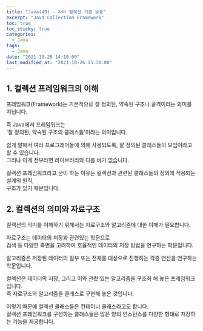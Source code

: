 ```yaml
---
title: "Java(49) - 자바 컬렉션 기본 보충"
excerpt: "Java Collection Framework"
toc: true
toc_sticky: true
categories:
  - Java
tags:
  - Java
date: "2021-10-26 14:10:00"
last_modified_at: "2021-10-26 15:30:00"
---
```


## 1. 컬렉션 프레임워크의 이해

프레임워크(Framework)는 기본적으로 잘 정의된, 약속된 구조나 골격이라는 의미를 지닙니다.<br/>

즉 Java에서 프레임워크는<br/>
'잘 정의된, 약속된 구조의 클래스들'이라는 의미입니다.<br/>

쉽게 말해서 여러 프로그래머들에 의해 사용되도록, 잘 정의된 클래스들의 모임이라고 할 수 있습니다.<br/>
그러나 이게 전부라면 라이브러리와 다를 바가 없습니다.<br/>

컬렉션 프레임워크라고 굳이 하는 이유는 컬렉션과 관련된 클래스들의 정의에 적용되는 설계의 원칙,<br/>
구조가 있기 때문입니다.<br/>

## 2. 컬렉션의 의미와 자료구조

컬렉션의 의미를 이해하기 위해서는 자료구조와 알고리즘에 대한 이해가 필요합니다.<br/>

자료구조는 데이터의 저장과 관련있는 학문으로<br/>
검색 등 다양한 측면을 고려하여 호율적인 데이터의 저장 방법을 연구하는 학문입니다.<br/>

알고리즘은 저장된 데이터의 일부 또는 전체를 대상으로 진행하는 각종 연산을 연구하는 학문입니다.<br/>

컬렉션은 데이터의 저장, 그리고 이와 관련 있는 알고리즘을 구조화 해 놓은 프레임워크입니다.<br/>
즉 자료구조와 알고리즘을 클래스로 구현해 놓은 것입니다.<br/>

이렇기 때문에 컬렉션 클래스들은 컨테이너 클래스라고도 합니다.<br/>
컬렉션 프레임워크를 구성하는 클래스들은 많은 양의 인스턴스를 다양한 형태로 저장하는 기능을 제공합니다.<br/>
